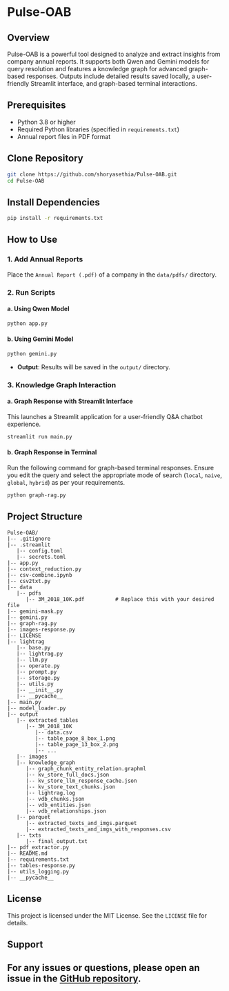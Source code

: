 # Pulse-OAB

## Overview
Pulse-OAB is a powerful tool designed to analyze and extract insights from company annual reports. It supports both Qwen and Gemini models for query resolution and features a knowledge graph for advanced graph-based responses. Outputs include detailed results saved locally, a user-friendly Streamlit interface, and graph-based terminal interactions.

## Prerequisites
- Python 3.8 or higher
- Required Python libraries (specified in `requirements.txt`)
- Annual report files in PDF format

## Clone Repository
```bash
git clone https://github.com/shoryasethia/Pulse-OAB.git
cd Pulse-OAB
```

## Install Dependencies
```bash
pip install -r requirements.txt
```

## How to Use
### 1. Add Annual Reports
Place the `Annual Report (.pdf)` of a company in the `data/pdfs/` directory.

### 2. Run Scripts
#### a. Using Qwen Model
```bash
python app.py
```
#### b. Using Gemini Model
```bash
python gemini.py
```
- **Output**: Results will be saved in the `output/` directory.

### 3. Knowledge Graph Interaction
#### a. Graph Response with Streamlit Interface
This launches a Streamlit application for a user-friendly Q&A chatbot experience.
```bash
streamlit run main.py
```
#### b. Graph Response in Terminal
Run the following command for graph-based terminal responses. Ensure you edit the query and select the appropriate mode of search (`local`, `naive`, `global`, `hybrid`) as per your requirements.
```bash
python graph-rag.py
```

## Project Structure
```
Pulse-OAB/
|-- .gitignore
|-- .streamlit
   |-- config.toml
   |-- secrets.toml
|-- app.py
|-- context_reduction.py
|-- csv-combine.ipynb
|-- csv2txt.py
|-- data
   |-- pdfs
      |-- 3M_2018_10K.pdf          # Replace this with your desired file
|-- gemini-mask.py
|-- gemini.py
|-- graph-rag.py
|-- images-response.py
|-- LICENSE
|-- lightrag
   |-- base.py
   |-- lightrag.py
   |-- llm.py
   |-- operate.py
   |-- prompt.py
   |-- storage.py
   |-- utils.py
   |-- __init__.py
   |-- __pycache__
|-- main.py
|-- model_loader.py
|-- output
   |-- extracted_tables
      |-- 3M_2018_10K
         |-- data.csv
         |-- table_page_8_box_1.png
         |-- table_page_13_box_2.png
         |-- ...
   |-- images
   |-- knowledge_graph
      |-- graph_chunk_entity_relation.graphml
      |-- kv_store_full_docs.json
      |-- kv_store_llm_response_cache.json
      |-- kv_store_text_chunks.json
      |-- lightrag.log
      |-- vdb_chunks.json
      |-- vdb_entities.json
      |-- vdb_relationships.json
   |-- parquet
      |-- extracted_texts_and_imgs.parquet
      |-- extracted_texts_and_imgs_with_responses.csv
   |-- txts
      |-- final_output.txt
|-- pdf_extractor.py
|-- README.md
|-- requirements.txt
|-- tables-response.py
|-- utils_logging.py
|-- __pycache__
```

## License
This project is licensed under the MIT License. See the `LICENSE` file for details.

## Support
For any issues or questions, please open an issue in the [GitHub repository](https://github.com/shoryasethia/Pulse-OAB/issues).
---

